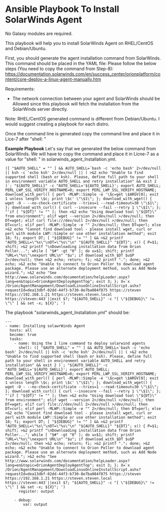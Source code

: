 # Ansible Playbook To Install SolarWinds Agent
No Galaxy modules are required.

This playbook will help you to install SolarWinds Agent on RHEL/CentOS and Debian/Ubuntu.

First, you should generate the agent installation command from SolarWinds. This command should be placed in the YAML file: 
Please follow the below steps (You need to copy the command from Step-8):
https://documentation.solarwinds.com/en/success_center/orionplatform/content/core-deploy-a-linux-agent-manually.htm

Requirements:
- The network connection between your agent and SolarWinds should be Allowed since this playbook will fetch the installation from the SolarWinds server directly.

Note: RHEL/CentOS generated command is different from Debian/Ubuntu. I would suggest creating a playbook for each distro. 

Once the command line is generated copy the command line and place it in Lice-7 after "shell: "

**Example Playbook**
Let's say that we generated the below command from SolarWinds.
We will have to copy the command and place it in Licne-7 as a value for "shell: " in solarwinds_agent_Installation.yml. 
```
([ "$AUTO_SHELL" = "" ] && AUTO_SHELL=`bash -c 'echo bash' 2>/dev/null || ksh -c 'echo ksh' 2>/dev/null || ( >&2 echo "Unable to find supported shell (bash or ksh). Please, define full path to your shell in environment variable AUTO_SHELL and retry installation" && exit 2 )`; "${AUTO_SHELL}" -c "AUTO_SHELL='${AUTO_SHELL}'; export AUTO_SHELL; PERL_LWP_SSL_VERIFY_HOSTNAME=0; export PERL_LWP_SSL_VERIFY_HOSTNAME; download_with_perl() { perl -MLWP::Simple -e '\$c=get \$ARGV[0]; exit 1 unless length \$c; print \$c' \"\$1\"; }; download_with_wget() { wget -O - --no-check-certificate --tries=1 --read-timeout=30 \"\$1\"; }; download_with_curl() { curl --insecure --fail --retry 1 \"\$1\"; }; "'if [ "${DT}" != "" ]; then >&2 echo "Using download tool \"${DT}\" from environment"; elif wget --version 2>/dev/null >/dev/null; then DT=wget; elif curl file:///dev/null 2>/dev/null >/dev/null; then DT=curl; elif perl -MLWP::Simple -e "" 2>/dev/null; then DT=perl; else >&2 echo "Cannot find download tool - please install wget, curl or perl with module LWP::Simple or use other installation method"; exit 18; fi; export DT; [ "${DEBUG}" != "" ] && >&2 printf "AUTO_SHELL=\"%s\"\nDT=\"%s\"\n" "${AUTO_SHELL}" "${DT}"; x() { P=$1; shift; >&2 printf "\nDownloading installation data from Orion Poller..."; while [ "$#" -gt "0" ]; do u=$1; shift; printf "URL=\"%s\"\nexport URL\n" "$u"; if download_with_$DT $u$P 2>/dev/null; then >&2 echo; return; fi; >&2 printf "."; done; >&2 echo; >&2 echo "Unable to connect to Orion Poller to download agent package. Please use an alternate deployment method, such as Add Node wizard."; >&2 echo "See http://www.solarwinds.com/documentation/helpLoader.aspx?lang=en&topic=OrionAgentDeployAgentTop"; exit 3; }; X=`x /Orion/AgentManagement/DownloadLinuxOnlineInstallScript.ashx?requestId=dea13dbf-02dd-44f3-b730-8e7ba084f875 https://steven https://192.168.1.21 https://steven.steven.local https://steven:443`||exit $?; "${AUTO_SHELL}" -c "[ \"${DEBUG}\" != \"\" ] && set -x; ${X}"; ')
```
 
The playbook "solarwinds_agent_Installation.yml" should be:
```
---
- name: Installing solawrWinds Agent
  hosts: all
  become: true
  tasks:
    - name: Using the 1 line command to deploy solarwind agents
      shell: ([ "$AUTO_SHELL" = "" ] && AUTO_SHELL=`bash -c 'echo bash' 2>/dev/null || ksh -c 'echo ksh' 2>/dev/null || ( >&2 echo "Unable to find supported shell (bash or ksh). Please, define full path to your shell in environment variable AUTO_SHELL and retry installation" && exit 2 )`; "${AUTO_SHELL}" -c "AUTO_SHELL='${AUTO_SHELL}'; export AUTO_SHELL; PERL_LWP_SSL_VERIFY_HOSTNAME=0; export PERL_LWP_SSL_VERIFY_HOSTNAME; download_with_perl() { perl -MLWP::Simple -e '\$c=get \$ARGV[0]; exit 1 unless length \$c; print \$c' \"\$1\"; }; download_with_wget() { wget -O - --no-check-certificate --tries=1 --read-timeout=30 \"\$1\"; }; download_with_curl() { curl --insecure --fail --retry 1 \"\$1\"; }; "'if [ "${DT}" != "" ]; then >&2 echo "Using download tool \"${DT}\" from environment"; elif wget --version 2>/dev/null >/dev/null; then DT=wget; elif curl file:///dev/null 2>/dev/null >/dev/null; then DT=curl; elif perl -MLWP::Simple -e "" 2>/dev/null; then DT=perl; else >&2 echo "Cannot find download tool - please install wget, curl or perl with module LWP::Simple or use other installation method"; exit 18; fi; export DT; [ "${DEBUG}" != "" ] && >&2 printf "AUTO_SHELL=\"%s\"\nDT=\"%s\"\n" "${AUTO_SHELL}" "${DT}"; x() { P=$1; shift; >&2 printf "\nDownloading installation data from Orion Poller..."; while [ "$#" -gt "0" ]; do u=$1; shift; printf "URL=\"%s\"\nexport URL\n" "$u"; if download_with_$DT $u$P 2>/dev/null; then >&2 echo; return; fi; >&2 printf "."; done; >&2 echo; >&2 echo "Unable to connect to Orion Poller to download agent package. Please use an alternate deployment method, such as Add Node wizard."; >&2 echo "See http://www.solarwinds.com/documentation/helpLoader.aspx?lang=en&topic=OrionAgentDeployAgentTop"; exit 3; }; X=`x /Orion/AgentManagement/DownloadLinuxOnlineInstallScript.ashx?requestId=dea13dbf-02dd-44f3-b730-8e7ba084f875 https://steven https://192.168.1.21 https://steven.steven.local https://steven:443`||exit $?; "${AUTO_SHELL}" -c "[ \"${DEBUG}\" != \"\" ] && set -x; ${X}"; ')
      register: output

    - debug:
        var: output
```
